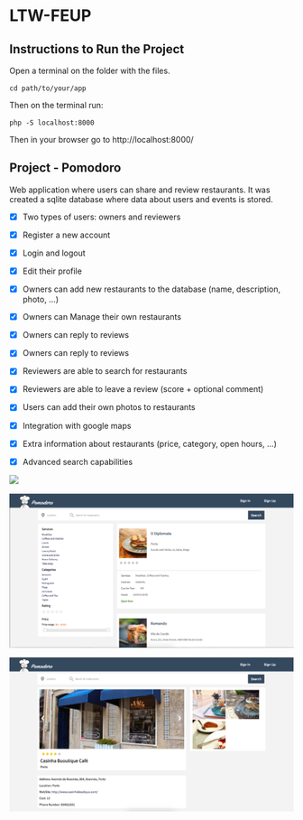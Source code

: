 # LTW-FEUP

## Instructions to Run the Project

Open a terminal on the folder with the files.

```
cd path/to/your/app
```
Then on the terminal run:

```
php -S localhost:8000
```

Then in your browser go to http://localhost:8000/

## Project - Pomodoro

Web application where users can share and review restaurants. It was created a sqlite database where data about users and events is stored.



- [x] Two types of users: owners and reviewers
- [x] Register a new account
- [x] Login and logout
- [x] Edit their profile
- [X] Owners can add new restaurants to the database (name, description, photo, …)
- [x] Owners can Manage their own restaurants
- [x] Owners can reply to reviews
- [X] Owners can reply to reviews
- [X] Reviewers are able to search for restaurants
- [X] Reviewers are able to leave a review (score + optional comment)
- [X] Users can add their own photos to restaurants
- [X] Integration with google maps
- [X] Extra information about restaurants (price, category, open hours, …)
- [X] Advanced search capabilities


![](https://github.com/MariaJoaoMiraPaulo/LTW-FEUP/blob/master/assets/ezgif.com-optimize.gif)

![](https://github.com/MariaJoaoMiraPaulo/LTW-FEUP/blob/master/assets/1.png)

![](https://github.com/MariaJoaoMiraPaulo/LTW-FEUP/blob/master/assets/2.png)
